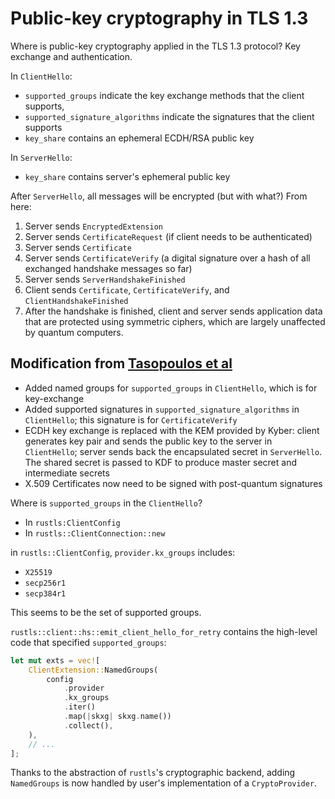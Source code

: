 # Public-key cryptography in TLS 1.3
Where is public-key cryptography applied in the TLS 1.3 protocol? Key exchange and authentication.

In `ClientHello`:
- `supported_groups` indicate the key exchange methods that the client supports, 
- `supported_signature_algorithms` indicate the signatures that the client supports
- `key_share` contains an ephemeral ECDH/RSA public key

In `ServerHello`:
- `key_share` contains server's ephemeral public key

After `ServerHello`, all messages will be encrypted (but with what?) From here:

1. Server sends `EncryptedExtension`
2. Server sends `CertificateRequest` (if client needs to be authenticated)
3. Server sends `Certificate`
4. Server sends `CertificateVerify` (a digital signature over a hash of all exchanged handshake messages so far)
5. Server sends `ServerHandshakeFinished`
6. Client sends `Certificate`, `CertificateVerify`, and `ClientHandshakeFinished`
7. After the handshake is finished, client and server sends application data that are protected using symmetric ciphers, which are largely unaffected by quantum computers.

## Modification from [Tasopoulos et al](./performance-evaluation-of-post-quantum-tls13.pdf)
- Added named groups for `supported_groups` in `ClientHello`, which is for key-exchange
- Added supported signatures in `supported_signature_algorithms` in `ClientHello`; this signature is for `CertificateVerify`
- ECDH key exchange is replaced with the KEM provided by Kyber: client generates key pair and sends the public key to the server in `ClientHello`; server sends back the encapsulated secret in `ServerHello`. The shared secret is passed to KDF to produce master secret and intermediate secrets
- X.509 Certificates now need to be signed with post-quantum signatures

Where is `supported_groups` in the `ClientHello`?
- In `rustls:ClientConfig`
- In `rustls::ClientConnection::new`

in `rustls::ClientConfig`, `provider.kx_groups` includes:
- `X25519`
- `secp256r1`
- `secp384r1`

This seems to be the set of supported groups.

`rustls::client::hs::emit_client_hello_for_retry` contains the high-level code that specified `supported_groups`:

```rust
let mut exts = vec![
    ClientExtension::NamedGroups(
        config
            .provider
            .kx_groups
            .iter()
            .map(|skxg| skxg.name())
            .collect(),
    ),
    // ...
];
```

Thanks to the abstraction of `rustls`'s cryptographic backend, adding `NamedGroups` is now handled by user's implementation of a `CryptoProvider`.